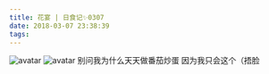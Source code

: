 ```yaml
---
title: 花宴 | 日食记✨0307
date: 2018-03-07 23:38:39
tags:
---
```

![avatar](http://m.qpic.cn/psb?/V10ZHE9M4DB6nN/cjSIjmYUHcKzdH2LHyCFFZS9LT.0VEnYhelPZqe1aWA!/b/dGcBAAAAAAAA&bo=EwewBBMHsAQRBzA!&rf=viewer_4)
![avatar](http://m.qpic.cn/psb?/V10ZHE9M4DB6nN/MkZYRbOU4J1h.3NxFMMFhcS6T.rstQ4JhUOfbd7KTi0!/b/dPMAAAAAAAAA&bo=EwewBBMHsAQRJxA!&rf=viewer_4)
别问我为什么天天做番茄炒蛋 因为我只会这个（捂脸